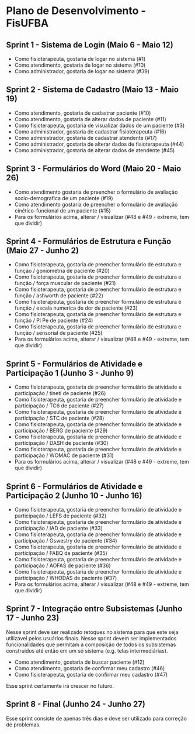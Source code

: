 # Plano de Desenvolvimento - FisUFBA

## Sprint 1 - Sistema de Login (Maio 6 - Maio 12)

+ Como fisioterapeuta, gostaria de logar no sistema (#1)
+ Como atendimento, gostaria de logar no sistema (#10)
+ Como administrador, gostaria de logar no sistema (#39)

## Sprint 2 - Sistema de Cadastro (Maio 13 - Maio 19)

+ Como atendimento, gostaria de cadastrar paciente (#10)
+ Como atendimento, gostaria de alterar dados de paciente (#11)
+ Como fisioterapeuta, gostaria de visualizar dados de um paciente (#3)
+ Como administrador, gostaria de cadastrar fisioterapeuta (#16)
+ Como administrador, gostaria de cadastrar atendente (#17)
+ Como administrador, gostaria de alterar dados de fisioterapeuta (#44)
+ Como administrador, gostaria de alterar dados de atendente (#45)

## Sprint 3 - Formulários do Word (Maio 20 - Maio 26)

+ Como atendimento gostaria de preencher o formulário de avaliação socio-demografica de um paciente (#19)
+ Como atendimento gostaria de preencher o formulário de avaliação cinético-funcional de um paciente (#15)
+ Para os formulários acima, alterar / visualizar (#48 e #49 - extreme, tem que dividir)

## Sprint 4 - Formulários de Estrutura e Função (Maio 27 - Junho 2)

+ Como fisioterapeuta, gostaria de preencher formulário de estrutura e função / goniometria de paciente (#20)
+ Como fisioterapeuta, gostaria de preencher formulário de estrutura e função / força muscular de paciente (#21)
+ Como fisioterapeuta, gostaria de preencher formulário de estrutura e função / ashworth de paciente (#22)
+ Como fisioterapeuta, gostaria de preencher formulário de estrutura e função / escala numerica de dor de paciente (#23)
+ Como fisioterapeuta, gostaria de preencher formulário de estrutura e função / Pi Pe de paciente (#24)
+ Como fisioterapeuta, gostaria de preencher formulário de estrutura e função / sensorial de paciente  (#25)
+ Para os formulários acima, alterar / visualizar (#48 e #49 - extreme, tem que dividir)

## Sprint 5 - Formulários de Atividade e Participação 1 (Junho 3 - Junho 9)

+ Como fisioterapeuta, gostaria de preencher formulário de atividade e participação / tineti de paciente (#26)
+ Como fisioterapeuta, gostaria de preencher formulário de atividade e participação / TC6 de paciente (#27)
+ Como fisioterapeuta, gostaria de preencher formulário de atividade e participação / STC de paciente (#28)
+ Como fisioterapeuta, gostaria de preencher formulário de atividade e participação / BERG de paciente (#29)
+ Como fisioterapeuta, gostaria de preencher formulário de atividade e participação / DASH de paciente (#30)
+ Como fisioterapeuta, gostaria de preencher formulário de atividade e participação / WOMAC de paciente (#31)
+ Para os formulários acima, alterar / visualizar (#48 e #49 - extreme, tem que dividir)

## Sprint 6 - Formulários de Atividade e Participação 2 (Junho 10 - Junho 16)

+ Como fisioterapeuta, gostaria de preencher formulário de atividade e participação / LEFS de paciente (#32)
+ Como fisioterapeuta, gostaria de preencher formulário de atividade e participação / IAD de paciente (#33)
+ Como fisioterapeuta, gostaria de preencher formulário de atividade e participação / Oswestry de paciente (#34)
+ Como fisioterapeuta, gostaria de preencher formulário de atividade e participação / FABQ de paciente (#35)
+ Como fisioterapeuta, gostaria de preencher formulário de atividade e participação / AOFAS de paciente (#36)
+ Como fisioterapeuta, gostaria de preencher formulário de atividade e participação / WHODAS de paciente (#37)
+ Para os formulários acima, alterar / visualizar (#48 e #49 - extreme, tem que dividir)

## Sprint 7 - Integração entre Subsistemas (Junho 17 - Junho 23)

Nesse sprint deve ser realizado retoques no sistema para que este seja utilizável pelos usuários finais. Nesse sprint devem ser implementados funcionalidades que permitam a composição de todos os subsistemas construidos até então em um só sistema (e.g. telas intermediárias).

+ Como atendimento, gostaria de buscar paciente (#12)
+ Como atendimento, gostaria de confirmar meu cadastro (#46)
+ Como fisioterapeuta, gostaria de confirmar meu cadastro (#47)

Esse sprint certamente irá crescer no futuro.

## Sprint 8 - Final (Junho 24 - Junho 27)

Esse sprint consiste de apenas três dias e deve ser utilizado para correção de problemas.

